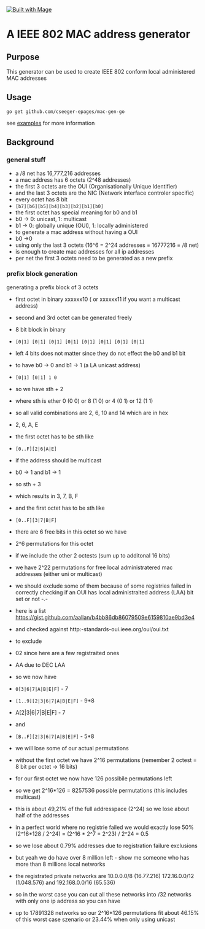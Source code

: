 [![Built with Mage](https://magefile.org/badge.svg)](https://magefile.org)

# A IEEE 802 MAC address generator

## Purpose

This generator can be used to create IEEE 802 conform local administered MAC addresses

## Usage

```
go get github.com/cseeger-epages/mac-gen-go
```

see [examples](https://github.com/cseeger-epages/mac-gen-go/examples) for more information

## Background

### general stuff

- a /8 net has 16,777,216 addresses
- a mac address has 6 octets (2^48 addresses)
- the first 3 octets are the OUI (Organisationally Unique Identifier)
- and the last 3 octets are the NIC (Network interface controler specific)
- every octet has 8 bit
- `[b7][b6][b5][b4][b3][b2][b1][b0]`
- the first octet has special meaning for b0 and b1
- b0 -> 0: unicast, 1: multicast
- b1 -> 0: globally unique (OUI), 1: locally administered
- to generate a mac address without having a OUI
- b0 ->0
- using only the last 3 octets (16^6 = 2^24 addresses = 16777216 = /8 net)
- is enough to create mac addresses for all ip addresses
- per net the first 3 octets need to be generated as a new prefix

### prefix block generation

generating a prefix block of 3 octets

- first octet in binary xxxxxx10 ( or xxxxxx11 if you want a multicast address)
- second and 3rd octet can be generated freely
- 8 bit block in binary
- `[0|1] [0|1] [0|1] [0|1] [0|1] [0|1] [0|1] [0|1]`
- left 4 bits does not matter since they do not effect the b0 and b1 bit
- to have b0 -> 0 and b1 -> 1 (a LA unicast address)
- `[0|1] [0|1] 1 0`
- so we have sth + 2
- where sth is ether 0 (0 0) or 8 (1 0) or 4 (0 1) or 12 (1 1)
- so all valid combinations are 2, 6, 10 and 14 which are in hex
- 2, 6, A, E
- the first octet has to be sth like
- `[0..F][2|6|A|E]`
- if the address should be multicast
- b0 -> 1 and b1 -> 1
- so sth + 3
- which results in 3, 7, B, F
- and the first octet has to be sth like
- `[0..F][3|7|B|F]`
- there are 6 free bits in this octet so we have
- 2^6 permutations for this octet
- if we include the other 2 octests (sum up to additonal 16 bits)
- we have 2^22 permutations for free local administratered mac addresses (either uni or multicast)

- we should exclude some of them because of some registries failed in correctly checking if an OUI has local administraited address (LAA) bit set or not -.-
- here is a list https://gist.github.com/aallan/b4bb86db86079509e6159810ae9bd3e4
- and checked against http:-standards-oui.ieee.org/oui/oui.txt

- to exclude
- 02 since here are a few registraited ones
- AA due to DEC LAA

- so we now have
- `0[3|6|7|A|B|E|F]` - 7
- `[1..9][2|3|6|7|A|B|E|F]` - 9\*8
- A[2|3|6|7|B|E|F] - 7
- and
- `[B..F][2|3|6|7|A|B|E|F]` - 5\*8
- we will lose some of our actual permutations
- without the first octet we have 2^16 permutations (remember 2 octest = 8 bit per octet -> 16 bits)
- for our first octet we now have 126 possibile permutations left
- so we get 2^16\*126 = 8257536 possible permutations (this includes multicast)
- this is about 49,21% of the full addresspace (2^24) so we lose about half of the addresses
- in a perfect world where no registrie failed we would exactly lose 50% (2^16\*128 / 2^24) = (2^16 \* 2^7 = 2^23) / 2^24 = 0.5
- so we lose about 0.79% addresses due to registration failure exclusions
- but yeah we do have over 8 million left - show me someone who has more than 8 millions local networks
- the registrated private networks are 10.0.0.0/8 (16.77.216) 172.16.0.0/12 (1.048.576) and 192.168.0.0/16 (65.536)
- so in the worst case you can cut all these networks into /32 networks with only one ip address so you can have
- up to 17891328 networks so our 2^16\*126 permutations fit about 46.15% of this worst case szenario or 23.44% when only using unicast

